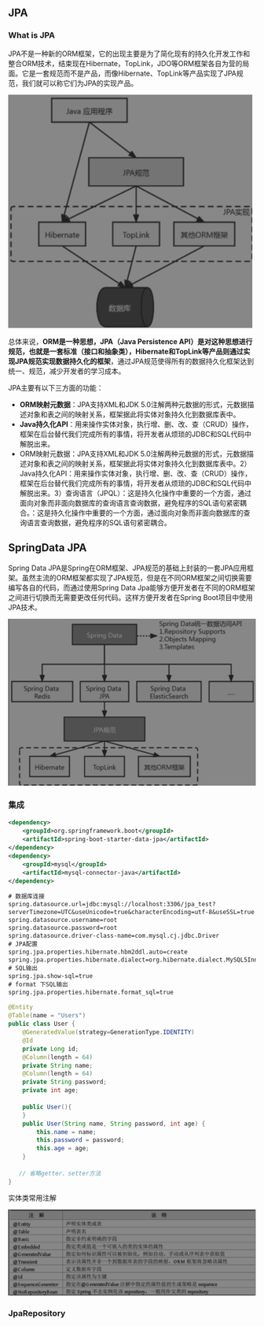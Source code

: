 ## JPA

### What is JPA

JPA不是一种新的ORM框架，它的出现主要是为了简化现有的持久化开发工作和整合ORM技术，结束现在Hibernate，TopLink，JDO等ORM框架各自为营的局面。它是一套规范而不是产品，而像Hibernate、TopLink等产品实现了JPA规范，我们就可以称它们为JPA的实现产品。

![image-20221118220342979](assets/SpirngBoot-JPA/image-20221118220342979.png)

总体来说，**ORM是一种思想，JPA（Java Persistence API）是对这种思想进行规范，也就是一套标准（接口和抽象类），Hibernate和TopLink等产品则通过实现JPA规范实现数据持久化的框架**，通过JPA规范使得所有的数据持久化框架达到统一、规范，减少开发者的学习成本。

JPA主要有以下三方面的功能：

* **ORM映射元数据**：JPA支持XML和JDK 5.0注解两种元数据的形式，元数据描述对象和表之间的映射关系，框架据此将实体对象持久化到数据库表中。
* **Java持久化API**：用来操作实体对象，执行增、删、改、查（CRUD）操作，框架在后台替代我们完成所有的事情，将开发者从烦琐的JDBC和SQL代码中解脱出来。
* ORM映射元数据：JPA支持XML和JDK 5.0注解两种元数据的形式，元数据描述对象和表之间的映射关系，框架据此将实体对象持久化到数据库表中。2）Java持久化API：用来操作实体对象，执行增、删、改、查（CRUD）操作，框架在后台替代我们完成所有的事情，将开发者从烦琐的JDBC和SQL代码中解脱出来。3）查询语言（JPQL）：这是持久化操作中重要的一个方面，通过面向对象而非面向数据库的查询语言查询数据，避免程序的SQL语句紧密耦合。：这是持久化操作中重要的一个方面，通过面向对象而非面向数据库的查询语言查询数据，避免程序的SQL语句紧密耦合。



## SpringData JPA

Spring Data JPA是Spring在ORM框架、JPA规范的基础上封装的一套JPA应用框架。虽然主流的ORM框架都实现了JPA规范，但是在不同ORM框架之间切换需要编写各自的代码，而通过使用Spring Data Jpa能够方便开发者在不同的ORM框架之间进行切换而无需要更改任何代码。这样方便开发者在Spring Boot项目中使用JPA技术。

<img src="assets/SpirngBoot-JPA/image-20221118221833751.png" alt="image-20221118221833751" style="zoom:70%;" />



### 集成

```xml
<dependency>
    <groupId>org.springframework.boot</groupId>
    <artifactId>spring-boot-starter-data-jpa</artifactId>
</dependency>
<dependency>
    <groupId>mysql</groupId>
    <artifactId>mysql-connector-java</artifactId>
</dependency>
```

```properties
# 数据库连接
spring.datasource.url=jdbc:mysql://localhost:3306/jpa_test?serverTimezone=UTC&useUnicode=true&characterEncoding=utf-8&useSSL=true
spring.datasource.username=root
spring.datasource.password=root
spring.datasource.driver-class-name=com.mysql.cj.jdbc.Driver
# JPA配置
spring.jpa.properties.hibernate.hbm2ddl.auto=create
spring.jpa.properties.hibernate.dialect=org.hibernate.dialect.MySQL5InnoDBDialect
# SQL输出
spring.jpa.show-sql=true
# format 下SQL输出
spring.jpa.properties.hibernate.format_sql=true
```

```java
@Entity
@Table(name = "Users")
public class User {
    @GeneratedValue(strategy=GenerationType.IDENTITY)
    @Id
    private Long id;
    @Column(length = 64)
    private String name;
    @Column(length = 64)
    private String password;
    private int age;

    public User(){
    }
    public User(String name, String password, int age) {
        this.name = name;
        this.password = password;
        this.age = age;
    }

   // 省略getter、setter方法
}
```



实体类常用注解

![image-20221118223319504](assets/SpirngBoot-JPA/image-20221118223319504.png)



### JpaRepository

